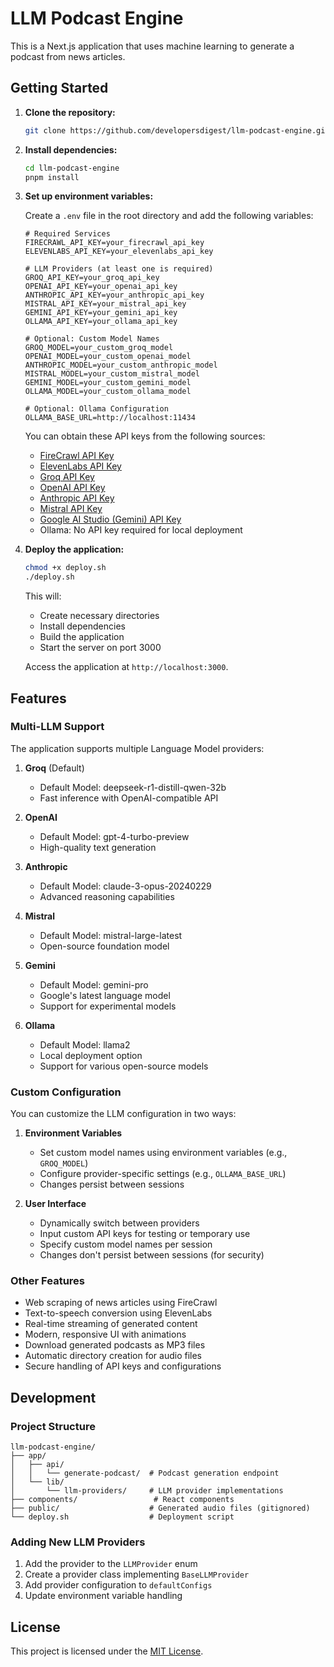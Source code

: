 # LLM Podcast Engine

This is a Next.js application that uses machine learning to generate a podcast from news articles.

## Getting Started

1. **Clone the repository:**

   ```bash
   git clone https://github.com/developersdigest/llm-podcast-engine.git
   ```

2. **Install dependencies:**

   ```bash
   cd llm-podcast-engine
   pnpm install
   ```

3. **Set up environment variables:**

   Create a `.env` file in the root directory and add the following variables:

   ```env
   # Required Services
   FIRECRAWL_API_KEY=your_firecrawl_api_key
   ELEVENLABS_API_KEY=your_elevenlabs_api_key

   # LLM Providers (at least one is required)
   GROQ_API_KEY=your_groq_api_key
   OPENAI_API_KEY=your_openai_api_key
   ANTHROPIC_API_KEY=your_anthropic_api_key
   MISTRAL_API_KEY=your_mistral_api_key
   GEMINI_API_KEY=your_gemini_api_key
   OLLAMA_API_KEY=your_ollama_api_key

   # Optional: Custom Model Names
   GROQ_MODEL=your_custom_groq_model
   OPENAI_MODEL=your_custom_openai_model
   ANTHROPIC_MODEL=your_custom_anthropic_model
   MISTRAL_MODEL=your_custom_mistral_model
   GEMINI_MODEL=your_custom_gemini_model
   OLLAMA_MODEL=your_custom_ollama_model

   # Optional: Ollama Configuration
   OLLAMA_BASE_URL=http://localhost:11434
   ```

   You can obtain these API keys from the following sources:
   - [FireCrawl API Key](https://www.firecrawl.dev/app/api-keys)
   - [ElevenLabs API Key](https://try.elevenlabs.io/ghybe9fk5htz)
   - [Groq API Key](https://console.groq.com/keys)
   - [OpenAI API Key](https://platform.openai.com/api-keys)
   - [Anthropic API Key](https://console.anthropic.com/account/keys)
   - [Mistral API Key](https://console.mistral.ai/api-keys/)
   - [Google AI Studio (Gemini) API Key](https://makersuite.google.com/app/apikey)
   - Ollama: No API key required for local deployment

4. **Deploy the application:**

   ```bash
   chmod +x deploy.sh
   ./deploy.sh
   ```

   This will:
   - Create necessary directories
   - Install dependencies
   - Build the application
   - Start the server on port 3000

   Access the application at `http://localhost:3000`.

## Features

### Multi-LLM Support

The application supports multiple Language Model providers:

1. **Groq** (Default)
   - Default Model: deepseek-r1-distill-qwen-32b
   - Fast inference with OpenAI-compatible API

2. **OpenAI**
   - Default Model: gpt-4-turbo-preview
   - High-quality text generation

3. **Anthropic**
   - Default Model: claude-3-opus-20240229
   - Advanced reasoning capabilities

4. **Mistral**
   - Default Model: mistral-large-latest
   - Open-source foundation model

5. **Gemini**
   - Default Model: gemini-pro
   - Google's latest language model
   - Support for experimental models

6. **Ollama**
   - Default Model: llama2
   - Local deployment option
   - Support for various open-source models

### Custom Configuration

You can customize the LLM configuration in two ways:

1. **Environment Variables**
   - Set custom model names using environment variables (e.g., `GROQ_MODEL`)
   - Configure provider-specific settings (e.g., `OLLAMA_BASE_URL`)
   - Changes persist between sessions

2. **User Interface**
   - Dynamically switch between providers
   - Input custom API keys for testing or temporary use
   - Specify custom model names per session
   - Changes don't persist between sessions (for security)

### Other Features

- Web scraping of news articles using FireCrawl
- Text-to-speech conversion using ElevenLabs
- Real-time streaming of generated content
- Modern, responsive UI with animations
- Download generated podcasts as MP3 files
- Automatic directory creation for audio files
- Secure handling of API keys and configurations

## Development

### Project Structure

```
llm-podcast-engine/
├── app/
│   ├── api/
│   │   └── generate-podcast/  # Podcast generation endpoint
│   └── lib/
│       └── llm-providers/     # LLM provider implementations
├── components/                 # React components
├── public/                    # Generated audio files (gitignored)
└── deploy.sh                  # Deployment script
```

### Adding New LLM Providers

1. Add the provider to the `LLMProvider` enum
2. Create a provider class implementing `BaseLLMProvider`
3. Add provider configuration to `defaultConfigs`
4. Update environment variable handling

## License

This project is licensed under the [MIT License](LICENSE).
